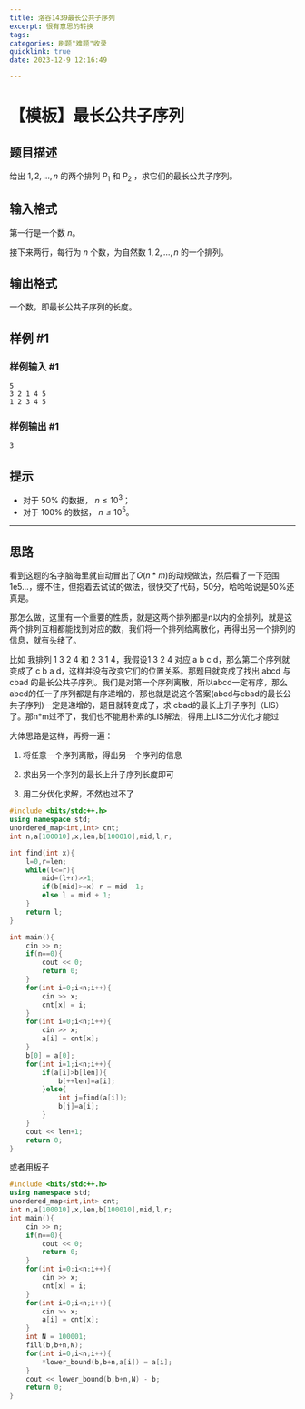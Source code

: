 ```yaml
---
title: 洛谷1439最长公共子序列
excerpt: 很有意思的转换
tags: 
categories: 刷题"难题"收录
quicklink: true
date: 2023-12-9 12:16:49

---
```




# 【模板】最长公共子序列

## 题目描述

给出 $1,2,\ldots,n$ 的两个排列 $P_1$ 和 $P_2$ ，求它们的最长公共子序列。

## 输入格式

第一行是一个数 $n$。

接下来两行，每行为 $n$ 个数，为自然数 $1,2,\ldots,n$ 的一个排列。

## 输出格式

一个数，即最长公共子序列的长度。

## 样例 #1

### 样例输入 #1

```
5 
3 2 1 4 5
1 2 3 4 5
```

### 样例输出 #1

```
3
```

## 提示

- 对于 $50\%$ 的数据， $n \le 10^3$；
- 对于 $100\%$ 的数据， $n \le 10^5$。



<hr>

## 思路

看到这题的名字脑海里就自动冒出了$O(n*m)$的动规做法，然后看了一下范围 1e5...，绷不住，但抱着去试试的做法，很快交了代码，50分，哈哈哈说是50%还真是。

那怎么做，这里有一个重要的性质，就是这两个排列都是n以内的全排列，就是这两个排列互相都能找到对应的数，我们将一个排列给离散化，再得出另一个排列的信息，就有头绪了。

比如 我排列 1 3 2 4 和 2 3 1 4，我假设1 3 2 4 对应 a b c d，那么第二个序列就变成了 c b a d，这样并没有改变它们的位置关系。那题目就变成了找出 abcd 与 cbad 的最长公共子序列。我们是对第一个序列离散，所以abcd一定有序，那么abcd的任一子序列都是有序递增的，那也就是说这个答案(abcd与cbad的最长公共子序列)一定是递增的，题目就转变成了，求 cbad的最长上升子序列（LIS）了。那n*m过不了，我们也不能用朴素的LIS解法，得用上LIS二分优化才能过

大体思路是这样，再捋一遍：

1. 将任意一个序列离散，得出另一个序列的信息

2. 求出另一个序列的最长上升子序列长度即可

3. 用二分优化求解，不然也过不了





```cpp
#include <bits/stdc++.h>
using namespace std;
unordered_map<int,int> cnt;
int n,a[100010],x,len,b[100010],mid,l,r;

int find(int x){
	l=0,r=len;
	while(l<=r){
		mid=(l+r)>>1;
		if(b[mid]>=x) r = mid -1;
		else l = mid + 1;
	}
	return l;
}

int main(){
	cin >> n;
	if(n==0){
		cout << 0;
		return 0;
	}
	for(int i=0;i<n;i++){
		cin >> x;
		cnt[x] = i;
	}
	for(int i=0;i<n;i++){
		cin >> x;
		a[i] = cnt[x];
	}
	b[0] = a[0];
	for(int i=1;i<n;i++){
		if(a[i]>b[len]){
			b[++len]=a[i];
		}else{
			int j=find(a[i]);
			b[j]=a[i];
		}
	}
	cout << len+1;
	return 0;
}
```





或者用板子

```cpp
#include <bits/stdc++.h>
using namespace std;
unordered_map<int,int> cnt;
int n,a[100010],x,len,b[100010],mid,l,r;
int main(){
    cin >> n;
    if(n==0){
        cout << 0;
        return 0;
    }
    for(int i=0;i<n;i++){
        cin >> x;
        cnt[x] = i;
    }
    for(int i=0;i<n;i++){
        cin >> x;
        a[i] = cnt[x];
    }
    int N = 100001;
    fill(b,b+n,N);
    for(int i=0;i<n;i++){
        *lower_bound(b,b+n,a[i]) = a[i]; 
    }
    cout << lower_bound(b,b+n,N) - b;
    return 0;
}
```

